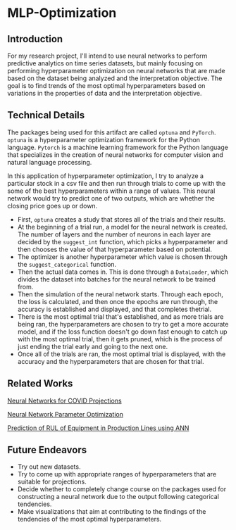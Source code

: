 # MLP-Optimization

## Introduction

For my research project, I'll intend to use neural networks to perform predictive
analytics on time series datasets, but mainly focusing on performing hyperparameter
optimization on neural networks that are made based on the dataset being analyzed
and the interpretation objective. The goal is to find trends of the most optimal
hyperparameters based on variations in the properties of data and the
interpretation objective.

## Technical Details

The packages being used for this artifact are called `optuna` and `PyTorch`.
`optuna` is a hyperparameter optimization framework for the Python language.
`Pytorch` is a machine learning framework for the Python language that
specializes in the creation of neural networks for computer vision and
natural language processing.

In this application of hyperparameter optimization, I try to analyze a particular
stock in a csv file and then run through trials to come up with the some of the best
hyperparameters within a range of values. This neural network would try to
predict one of two outputs, which are whether the closing price goes up or down.

- First, `optuna` creates a study that stores all of the trials and their results.
- At the beginning of a trial run, a model for the neural network is created. The number of layers and the number of neurons in each layer are decided by the `suggest_int` function, which picks a hyperparameter and then chooses the value of that hyperparameter based on potential.
- The optimizer is another hyperparameter which value is chosen through the `suggest_categorical` function.
- Then the actual data comes in. This is done through a `DataLoader`, which divides the dataset into batches for the neural network to be trained from.
- Then the simulation of the neural network starts. Through each epoch, the loss is calculated, and then once the epochs are run through, the accuracy is established and displayed, and that completes thetrial.
- There is the most optimal trial that's established, and as more trials are being ran, the hyperparameters are chosen to try to get a more accurate model, and if the loss function doesn't go down fast enough to catch up with the most optimal trial, then it gets pruned, which is the process of just ending the trial early and going to the next one.
- Once all of the trials are ran, the most optimal trial is displayed, with the accuracy and the hyperparameters that are chosen for that trial.

## Related Works

[Neural Networks for COVID Projections](https://www.sciencedirect.com/science/article/pii/S2772662221000060)

[Neural Network Parameter Optimization](https://www.sciencedirect.com/science/article/abs/pii/S0925231215020184?casa_token=RXOg711Fbs0AAAAA:KJsnEcjVitIX6KTRR0W88cmcuomo1-oGHGbZpk4jlphHwuk7SNpg48bX0zwLw9THn9Ibv0R9UQ)

[Prediction of RUL of Equipment in Production Lines using ANN](https://www.mdpi.com/1424-8220/21/3/932)

## Future Endeavors

- Try out new datasets.
- Try to come up with appropriate ranges of hyperparameters that are suitable for projections.
- Decide whether to completely change course on the packages used for constructing a neural network due to the output following categorical tendencies.
- Make visualizations that aim at contributing to the findings of the tendencies of the most optimal hyperparameters.